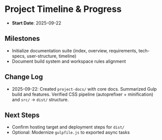 # Project Timeline & Progress

- **Start Date**: 2025-09-22

## Milestones

- Initialize documentation suite (index, overview, requirements, tech-specs, user-structure, timeline)
- Document build system and workspace rules alignment

## Change Log

- 2025-09-22: Created `project-docs/` with core docs. Summarized Gulp build and features. Verified CSS pipeline (autoprefixer + minification) and `src/` → `dist/` structure.

## Next Steps

- Confirm hosting target and deployment steps for `dist/`
- Optional: Modernize `gulpfile.js` to exported async tasks
